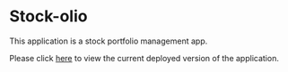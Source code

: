 # Stock-olio

This application is a stock portfolio management app.

Please click <a href="http://18.191.130.103/login" target="_blank">here</a> to view the current deployed version of the application.
